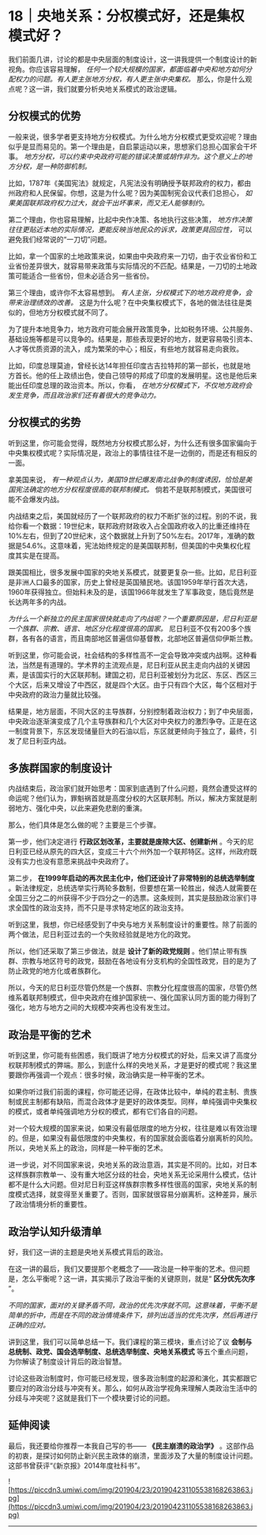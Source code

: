# 18｜央地关系：分权模式好，还是集权模式好？

我们前面几讲，讨论的都是中央层面的制度设计，这一讲我提供一个制度设计的新视角。你应该容易理解， *任何一个较大规模的国家，都面临着中央和地方如何分配权力的问题。有人更主张地方分权，有人更主张中央集权。* 那么，你是什么观点呢？这一讲，我们就要分析央地关系模式的政治逻辑。

## 分权模式的优势

一般来说，很多学者更支持地方分权模式。为什么地方分权模式更受欢迎呢？理由似乎是显而易见的。第一个理由是，自启蒙运动以来，思想家们总担心国家会干坏事。 *地方分权，可以约束中央政府可能的错误决策或胡作非为。这个意义上的地方分权，是一种防御机制。*

比如，1787年《美国宪法》就规定，凡宪法没有明确授予联邦政府的权力，都由州政府和人民保留。你想，这是为什么呢？因为美国制宪会议代表们总担心， *如果美国联邦政府权力过大，就会干出坏事来，而又无人能够制约。*

第二个理由，你也容易理解，比起中央作决策、各地执行这些决策， *地方作决策往往更贴近本地的实际情况，更能反映当地民众的诉求，政策更具回应性，* 可以避免我们经常说的“一刀切”问题。

比如，拿一个国家的土地政策来说，如果由中央政府来一刀切，由于农业省份和工业省份差异很大，就容易带来政策与实际情况的不匹配。结果是，一刀切的土地政策可能适合一些省份，但未必适合另一些省份。

第三个理由，或许你不太容易想到。 *有人主张，分权模式下的地方政府竞争，会带来治理绩效的改善。* 这是为什么呢？在中央集权模式下，各地的做法往往是类似的，但地方分权模式就不同了。

为了提升本地竞争力，地方政府可能会展开政策竞争，比如税务环境、公共服务、基础设施等都是可以竞争的。结果是，那些表现更好的地方，就更容易吸引资本、人才等优质资源的流入，成为繁荣的中心；相反，有些地方就容易走向衰败。

比如，印度总理莫迪，曾经长达14年担任印度古吉拉特邦的第一部长，也就是地方首长。他的任上政绩出色，使自己领导的邦成了印度的发展明星。这也是他后来能出任印度总理的政治资本。所以，你看， *在地方分权模式下，不仅地方政府会发生竞争，而且政治家们还有着很大的竞争动力。*

## 分权模式的劣势

听到这里，你可能会觉得，既然地方分权模式那么好，为什么还有很多国家偏向于中央集权模式呢？实际情况是，政治上的事情往往不是一边倒的，而是还有相反的一面。

拿美国来说， *有一种观点认为，美国19世纪爆发南北战争的制度诱因，恰恰是美国宪法确定的地方分权程度很高的联邦制模式。* 倘若不是联邦制模式，美国很可能不会爆发内战。

内战结束之后，美国就经历了一个联邦政府的权力不断扩张的过程。别的不说，我给你看一个数据：19世纪末，联邦政府财政收入占全国政府收入的比重还维持在10%左右，但到了20世纪末，这个数据就上升到了50%左右。2017年，准确的数据是54.6%。这意味着，宪法始终规定的是美国联邦制，但美国的中央集权化程度其实是在提高。

跟美国相比，很多发展中国家的央地关系模式，就要更复杂一些。比如，尼日利亚是非洲人口最多的国家，历史上曾经是英国殖民地。该国1959年举行首次大选，1960年获得独立。但始料未及的是，该国1966年就发生了军事政变，随后竟然是长达两年多的内战。

 *为什么一个新独立的民主国家很快就走向了内战呢？一个重要原因是，尼日利亚是一个族群、宗教、语言、地区分化程度很高的国家。* 尼日利亚不仅有200多个族群，各有各的语言，而且南部地区普遍信仰基督教，北部地区普遍信仰伊斯兰教。

听到这里，你可能会说，社会结构的多样性高不一定会导致冲突或内战啊。这种看法，当然是有道理的。学术界的主流观点是，尼日利亚从民主走向内战的关键因素，是该国实行的大区联邦制。建国之初，尼日利亚被划分为北区、东区、西区三个大区，后来又增设了中西区，就是四个大区。由于只有四个大区，每个区相对于中央政府的政治力量就比较强。

结果是，地方层面，不同大区的主导族群，分别控制着政治权力；到了中央层面，中央政治逐渐演变成了几个主导族群和几个大区对中央权力的激烈争夺。正是在这一制度背景下，东区发现储量巨大的石油以后，东区就更倾向于独立了，最终，引发了尼日利亚内战。

## 多族群国家的制度设计

内战结束后，政治家们就开始思考：国家到底遇到了什么问题，竟然会遭受这样的命运呢？他们认为，罪魁祸首就是高度分权的大区联邦制。所以，解决方案就是削弱地方、强化中央，以此来避免悲剧的重演。

那么，他们具体是怎么做的呢？主要是三个步骤。

第一步，他们决定进行 **行政区划改革，主要就是废除大区、创建新州** 。今天的尼日利亚已经从原先的四大区，变成三十六个州外加一个联邦特区。这样，州政府既没有实力也没有意愿来挑战中央政府了。

第二步， **在1999年启动的再次民主化中，他们还设计了非常特别的总统选举制度** 。新法律规定，总统选举实行两轮多数制，但要想在第一轮胜出，候选人就需要在全国三分之二的州获得不少于四分之一的选票。这条规则，其实是鼓励政治家们寻求全国性的政治支持，而不只是寻求特定地区的政治支持。

听到这里，我想，你已经感受到了中央与地方关系制度设计的重要性。除了前面的两个做法，尼日利亚过去的一个失败经验就是地方化的政党。

所以，他们还采取了第三步做法，就是 **设计了新的政党规则** 。他们禁止带有族群、宗教与地区符号的政党，鼓励在各地设有分支机构的全国性政党，目的是为了防止政党的地方化或者族群化。

所以，今天的尼日利亚尽管仍然是一个族群、宗教分化程度很高的国家，尽管仍然维系着联邦制模式，但中央政府在维护国家统一、强化国家认同方面的能力得到了强化，地方与地方之间的大规模冲突再也没有发生过。

## 政治是平衡的艺术

听到这里，你可能有些困惑，我们既讲了地方分权模式的好处，后来又讲了高度分权联邦制模式的弊端。那么，到底什么样的央地关系，才是更好的模式呢？我这里要跟你再强调一个观点：很多时候，政治确实是一种平衡的艺术。

如果你听过我们前面的课程，你可能还记得，在政体比较中，单纯的君主制、贵族制或民主制都有缺陷，而混合政体才是更好的政体类型。同样，单纯强调中央集权的模式，或者单纯强调地方分权的模式，都有它们各自的问题。

对一个较大规模的国家来说，如果没有最低限度的地方分权，往往是难以有效治理的。但是，如果没有最低限度的中央集权，有的国家就会面临着分崩离析的风险。所以，央地关系上的政治，同样是一种平衡的艺术。

进一步说，对不同国家来说，央地关系的政治意涵，其实是不同的。比如，对日本这样族群宗教单一、没有重大地区分歧的社会，央地关系无论采用什么模式，估计都不是什么大问题。但对尼日利亚这样族群宗教多样性很高的国家，央地关系的制度模式选择，就变得至关重要了。否则，国家就很容易分崩离析。这种差异，展示了政治情境分析的重要性。

## 政治学认知升级清单

好，我们这一讲的主题是央地关系模式背后的政治。

在这一讲的最后，我们又要提那个老概念了——政治是一种平衡的艺术。但问题是，怎么平衡呢？这一讲，其实揭示了政治平衡的关键原则，就是“ **区分优先次序** ”。

 *不同的国家，面对的关键矛盾不同，政治的优先次序就不同。这意味着，平衡不是简单的折中，而是在不同的政治情境条件下，排列出适当的优先次序，然后再进行正确的应对。*

讲到这里，我们可以简单总结一下。我们课程的第三模块，重点讨论了议 **会制与总统制、政党、国会选举制度、总统选举制度、央地关系模式** 等五个重点问题，为你解读了制度设计背后的政治智慧。

讨论这些政治制度时，你可能已经发现，很多政治制度的起源和演化，其实都跟它要应对的政治分歧与冲突有关。那么，如何从政治学视角来理解人类政治生活中的分歧与冲突呢？这就是我们下一个模块要讨论的问题。

## 延伸阅读

最后，我还要给你推荐一本我自己写的书—— **《民主崩溃的政治学》** 。这部作品的初衷，是探讨如何防止新兴民主政体的崩溃，里面涉及了大量的制度设计问题。这部书曾获评“《新京报》2014年度社科书”。

![https://piccdn3.umiwi.com/img/201904/23/201904231105538168263863.jpg](https://piccdn3.umiwi.com/img/201904/23/201904231105538168263863.jpg)

---
